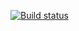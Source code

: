 [![Build status](https://ci.appveyor.com/api/projects/status/twjpyawh932tq8k0?svg=true)](https://ci.appveyor.com/project/kozadaev22/testcarddeliveryorderwithpattern)
